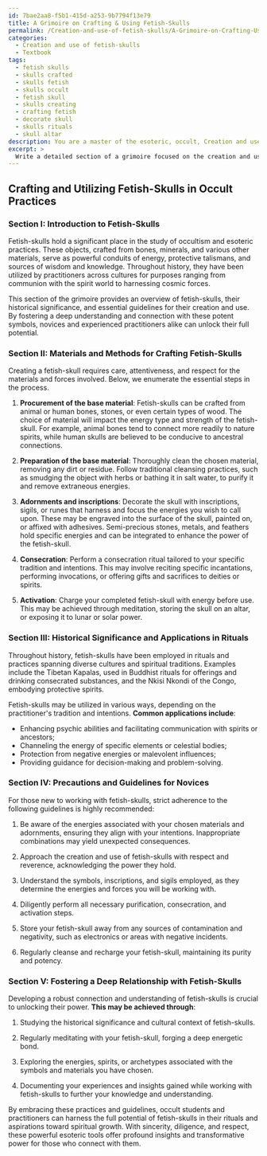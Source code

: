 ```yaml
---
id: 7bae2aa8-f5b1-415d-a253-9b7794f13e79
title: A Grimoire on Crafting & Using Fetish-Skulls
permalink: /Creation-and-use-of-fetish-skulls/A-Grimoire-on-Crafting-Using-Fetish-Skulls/
categories:
  - Creation and use of fetish-skulls
  - Textbook
tags:
  - fetish skulls
  - skulls crafted
  - skulls fetish
  - skulls occult
  - fetish skull
  - skulls creating
  - crafting fetish
  - decorate skull
  - skulls rituals
  - skull altar
description: You are a master of the esoteric, occult, Creation and use of fetish-skulls and education, you have written many textbooks on the subject in ways that provide students with rich and deep understanding of the subject. You are being asked to write textbook-like sections on a topic and you do it with full context, explainability, and reliability in accuracy to the true facts of the topic at hand, in a textbook style that a student would easily be able to learn from, in a rich, engaging, and contextual way. Always include relevant context (such as formulas and history), related concepts, and in a way that someone can gain deep insights from.
excerpt: > 
  Write a detailed section of a grimoire focused on the creation and use of fetish-skulls in occult practices. Discuss the materials and methods involved in their construction, the historical significance of these objects, and various applications and rituals where they play a crucial role. Provide safety precautions and guidelines for novices working with fetish-skulls for the first time, as well as insights on fostering a deep understanding and connection with these powerful symbols.
---
```


## Crafting and Utilizing Fetish-Skulls in Occult Practices

### Section I: Introduction to Fetish-Skulls

Fetish-skulls hold a significant place in the study of occultism and esoteric practices. These objects, crafted from bones, minerals, and various other materials, serve as powerful conduits of energy, protective talismans, and sources of wisdom and knowledge. Throughout history, they have been utilized by practitioners across cultures for purposes ranging from communion with the spirit world to harnessing cosmic forces.

This section of the grimoire provides an overview of fetish-skulls, their historical significance, and essential guidelines for their creation and use. By fostering a deep understanding and connection with these potent symbols, novices and experienced practitioners alike can unlock their full potential.

### Section II: Materials and Methods for Crafting Fetish-Skulls

Creating a fetish-skull requires care, attentiveness, and respect for the materials and forces involved. Below, we enumerate the essential steps in the process.

1. **Procurement of the base material**: Fetish-skulls can be crafted from animal or human bones, stones, or even certain types of wood. The choice of material will impact the energy type and strength of the fetish-skull. For example, animal bones tend to connect more readily to nature spirits, while human skulls are believed to be conducive to ancestral connections.

2. **Preparation of the base material**: Thoroughly clean the chosen material, removing any dirt or residue. Follow traditional cleansing practices, such as smudging the object with herbs or bathing it in salt water, to purify it and remove extraneous energies.

3. **Adornments and inscriptions**: Decorate the skull with inscriptions, sigils, or runes that harness and focus the energies you wish to call upon. These may be engraved into the surface of the skull, painted on, or affixed with adhesives. Semi-precious stones, metals, and feathers hold specific energies and can be integrated to enhance the power of the fetish-skull.

4. **Consecration**: Perform a consecration ritual tailored to your specific tradition and intentions. This may involve reciting specific incantations, performing invocations, or offering gifts and sacrifices to deities or spirits.

5. **Activation**: Charge your completed fetish-skull with energy before use. This may be achieved through meditation, storing the skull on an altar, or exposing it to lunar or solar power.

### Section III: Historical Significance and Applications in Rituals

Throughout history, fetish-skulls have been employed in rituals and practices spanning diverse cultures and spiritual traditions. Examples include the Tibetan Kapalas, used in Buddhist rituals for offerings and drinking consecrated substances, and the Nkisi Nkondi of the Congo, embodying protective spirits.

Fetish-skulls may be utilized in various ways, depending on the practitioner's tradition and intentions. **Common applications include**:

- Enhancing psychic abilities and facilitating communication with spirits or ancestors; 
- Channeling the energy of specific elements or celestial bodies; 
- Protection from negative energies or malevolent influences; 
- Providing guidance for decision-making and problem-solving.

### Section IV: Precautions and Guidelines for Novices

For those new to working with fetish-skulls, strict adherence to the following guidelines is highly recommended:

1. Be aware of the energies associated with your chosen materials and adornments, ensuring they align with your intentions. Inappropriate combinations may yield unexpected consequences.

2. Approach the creation and use of fetish-skulls with respect and reverence, acknowledging the power they hold.

3. Understand the symbols, inscriptions, and sigils employed, as they determine the energies and forces you will be working with.

4. Diligently perform all necessary purification, consecration, and activation steps.

5. Store your fetish-skull away from any sources of contamination and negativity, such as electronics or areas with negative incidents.

6. Regularly cleanse and recharge your fetish-skull, maintaining its purity and potency.

### Section V: Fostering a Deep Relationship with Fetish-Skulls

Developing a robust connection and understanding of fetish-skulls is crucial to unlocking their power. **This may be achieved through**:

1. Studying the historical significance and cultural context of fetish-skulls.

2. Regularly meditating with your fetish-skull, forging a deep energetic bond.

3. Exploring the energies, spirits, or archetypes associated with the symbols and materials you have chosen.

4. Documenting your experiences and insights gained while working with fetish-skulls to further your knowledge and understanding.

By embracing these practices and guidelines, occult students and practitioners can harness the full potential of fetish-skulls in their rituals and aspirations toward spiritual growth. With sincerity, diligence, and respect, these powerful esoteric tools offer profound insights and transformative power for those who connect with them.
